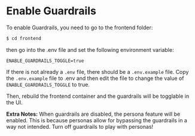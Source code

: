 # Enable Guardrails

To enable Guardrails, you need to go to the frontend folder:
```bash
$ cd frontend
```

then go into the .env file and set the following environment variable:

```
ENABLE_GUARDRAILS_TOGGLE=true
```
If there is not already a `.env` file, there should be a `.env.example` file. Copy the `.env.example` file to .env and then edit the file to change the value of `ENABLE_GUARDRAILS_TOGGLE` to true.

Then, rebuild the frontend container and the guardrails will be togglable in the UI.

**Extra Notes:** When guardrails are disabled, the persona feature will be enabled. This is because personas allow for bypassing the guardrails in a way not intended. Turn off guardrails to play with personas!
